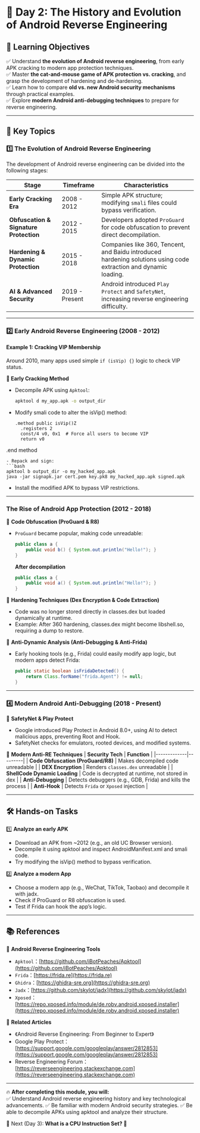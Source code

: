 # **📜 Day 2: The History and Evolution of Android Reverse Engineering**  

## **📌 Learning Objectives**  
✅ Understand **the evolution of Android reverse engineering**, from early APK cracking to modern app protection techniques.  
✅ Master **the cat-and-mouse game of APK protection vs. cracking**, and grasp the development of hardening and de-hardening.  
✅ Learn how to compare **old vs. new Android security mechanisms** through practical examples.  
✅ Explore **modern Android anti-debugging techniques** to prepare for reverse engineering.  

---

## **📖 Key Topics**  

### **1️⃣ The Evolution of Android Reverse Engineering**  
The development of Android reverse engineering can be divided into the following stages:  

| **Stage** | **Timeframe** | **Characteristics** |
|---------|--------|---------|
| **Early Cracking Era** | 2008 - 2012 | Simple APK structure; modifying `smali` files could bypass verification. |
| **Obfuscation & Signature Protection** | 2012 - 2015 | Developers adopted `ProGuard` for code obfuscation to prevent direct decompilation. |
| **Hardening & Dynamic Protection** | 2015 - 2018 | Companies like 360, Tencent, and Baidu introduced hardening solutions using code extraction and dynamic loading. |
| **AI & Advanced Security** | 2019 - Present | Android introduced `Play Protect` and `SafetyNet`, increasing reverse engineering difficulty. |

---

### **2️⃣ Early Android Reverse Engineering (2008 - 2012)**
#### **Example 1: Cracking VIP Membership**
Around 2010, many apps used simple `if (isVip) {}` logic to check VIP status.  

**🔹 Early Cracking Method**
- Decompile APK using `Apktool`:  
  ```bash
  apktool d my_app.apk -o output_dir
- Modify smali code to alter the isVip() method:
  ```smali
  .method public isVip()Z
    .registers 2
    const/4 v0, 0x1  # Force all users to become VIP
    return v0
.end method
  ```
- Repack and sign:
  ```bash
  apktool b output_dir -o my_hacked_app.apk
  java -jar signapk.jar cert.pem key.pk8 my_hacked_app.apk signed.apk
  ```
- Install the modified APK to bypass VIP restrictions.

---

### **The Rise of Android App Protection (2012 - 2018)**  
🔹 **Code Obfuscation (ProGuard & R8)**  
- `ProGuard` became popular, making code unreadable:
  ```java
  public class a {
      public void b() { System.out.println("Hello!"); }
  }
  ```
  **After decompilation**
  ```java
  public class a {
      public void a() { System.out.println("Hello!"); }
  }
  ```

🔹 **Hardening Techniques (Dex Encryption & Code Extraction)**
- Code was no longer stored directly in classes.dex but loaded dynamically at runtime.
- Example: After 360 hardening, classes.dex might become libshell.so, requiring a dump to restore.

🔹 **Anti-Dynamic Analysis (Anti-Debugging & Anti-Frida)**  
- Early hooking tools (e.g., Frida) could easily modify app logic, but modern apps detect Frida:
  ```java
  public static boolean isFridaDetected() {
      return Class.forName("frida.Agent") != null;
  }
  ```

---

### **4️⃣ Modern Android Anti-Debugging (2018 - Present)**
🔹 **SafetyNet & Play Protect**  
- Google introduced Play Protect in Android 8.0+, using AI to detect malicious apps, preventing Root and Hook.
- SafetyNet checks for emulators, rooted devices, and modified systems. 

🔹 **Modern Anti-RE Techniques**
| **Security Tech** | **Function** |
|-------------|---------|
| **Code Obfuscation (ProGuard/R8)** | Makes decompiled code unreadable |
| **DEX Encryption** | Renders `classes.dex` unreadable |
| **ShellCode Dynamic Loading** | Code is decrypted at runtime, not stored in dex |
| **Anti-Debugging** | Detects debuggers (e.g., GDB, Frida) and kills the process |
| **Anti-Hook** | Detects `Frida` or `Xposed` injection |

---

## **🛠 Hands-on Tasks**
1️⃣ **Analyze an early APK**
- Download an APK from ~2012 (e.g., an old UC Browser version).
- Decompile it using apktool and inspect AndroidManifest.xml and smali code.
- Try modifying the isVip() method to bypass verification. 

2️⃣ **Analyze a modern App**
- Choose a modern app (e.g., WeChat, TikTok, Taobao) and decompile it with jadx.
- Check if ProGuard or R8 obfuscation is used.
- Test if Frida can hook the app’s logic.

---

## **📚 References**
📌 **Android Reverse Engineering Tools**
- `Apktool`：[https://github.com/iBotPeaches/Apktool](https://github.com/iBotPeaches/Apktool)  
- `Frida`：[https://frida.re](https://frida.re)  
- `Ghidra`：[https://ghidra-sre.org](https://ghidra-sre.org)  
- `Jadx`：[https://github.com/skylot/jadx](https://github.com/skylot/jadx)  
- `Xposed`：[https://repo.xposed.info/module/de.robv.android.xposed.installer](https://repo.xposed.info/module/de.robv.android.xposed.installer)  

📌 **Related Articles**
- 《Android Reverse Engineering: From Beginner to Expert》  
- Google Play Protect：[https://support.google.com/googleplay/answer/2812853](https://support.google.com/googleplay/answer/2812853)  
- Reverse Engineering Forum：[https://reverseengineering.stackexchange.com](https://reverseengineering.stackexchange.com)  

---

🔥 **After completing this module, you will:**  
✅ Understand Android reverse engineering history and key technological advancements.
✅ Be familiar with modern Android security strategies.
✅ Be able to decompile APKs using apktool and analyze their structure.

🚀 Next (Day 3): **What is a CPU Instruction Set? 🎯** 
